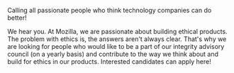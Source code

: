 Calling all passionate people who think technology companies can do better! 

We hear you. At Mozilla, we are passionate about building ethical products. The problem with ethics is, the answers aren't always clear. That's why we are looking for people who would like to be a part of our integrity advisory council (on a yearly basis) and contribute to the way we think about and build for ethics in our products. Interested candidates can apply here! 